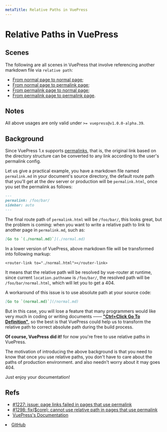 ```yaml
---
metaTitle: Relative Paths in VuePress
---
```


# Relative Paths in VuePress

## Scenes

The following are all scenes in VuePress that involve referencing another markdown file via `relative path`:

- [From normal page to normal page](./normal.md#from-normal-page-to-normal-page);
- [From normal page to permalink page](./normal.md#from-normal-page-to-permalink-page);
- [From permalink page to normal page](./permalink.md#from-permalink-page-to-normal-page);
- [From permalink page to permalink page](./permalink.md#from-permalink-page-to-permalink-page).

## Notes

All above usages are only valid under `>= vuepress@v1.0.0-alpha.39`.

## Background

Since VuePress 1.x supports [permalinks](https://vuepress.vuejs.org/guide/permalinks.html), that is, the original link based on the directory structure can be converted to any link according to the user's permalink config.
 
Let us give a practical example, you have a markdown file named `permalink.md` in your document's source directory, the default route path that you'll get at the dev server or production will be `permalink.html`, once you set the permalink as follows:

````markdown
---
permalink: /foo/bar/
sidebar: auto
---
````

The final route path of `permalink.html` will be `/foo/bar/`, this looks great, but the problem is coming: when you want to write a relative path to link to another page in `permalink.md`, such as:

```markdown
[Go to `(./normal.md)`](./normal.md)
```

In a lower version of VuePress, above markdown file will be transformed into following markup:

```vue
<router-link to="./normal.html"></router-link>
```

It means that the relative path will be resolved by vue-router at runtime, since current `location.pathname` is `/foo/bar/`, the resolved path will be `/foo/bar/normal.html`, which will let you to get a 404.

A workaround of this issue is to use absolute path at your source code:

```markdown
[Go to `(normal.md)`](/normal.md)
```

But in this case, you will lose a feature that many programmers would like very much in coding or writing documents —— [**"Ctrl+Click Go To Definition"**](https://code.visualstudio.com/docs/editor/editingevolved#_go-to-definition), so the best is that VuePress could help us to transform the relative path to correct absolute path during the build process.

**Of course, VuePress did it!** for now you're free to use relative paths in VuePress. 

The motivation of introducing the above background is that you need to know that once you use relative paths, you don't have to care about the paths of production environment. and also needn't worry about it may goes 404.
 
Just enjoy your documentation!

## Refs

- [#1227: issue: page links failed in pages that use permalink](https://github.com/vuejs/vuepress/issues/1227)
- [#1298: fix($core): cannot use relative path in pages that use permalink](https://github.com/vuejs/vuepress/issues/1227)
- [VuePress's Documentation](https://vuepress.vuejs.org/)
<li>
<a href="https://github.com/ulivz/vuepress-relative-paths" target="_blank" rel="noopener noreferrer" class="repo-link">
GitHub
<OutboundLink/></a>
</li>


